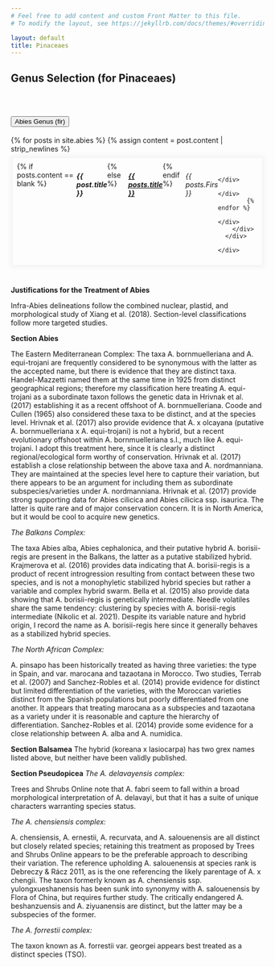 ```yaml
---
# Feel free to add content and custom Front Matter to this file.
# To modify the layout, see https://jekyllrb.com/docs/themes/#overriding-theme-defaults

layout: default
title: Pinaceaes
---
```

<div class="container">
  <h2>Genus Selection (for Pinaceaes)</h2>
  <br />
  <div class="accordion accordion-flush" id="accordionPanelsStayOpenExample">
    <div class="accordion-item">
      <h2 class="accordion-header" id="panelsStayOpen-headingOne">
        <button class="accordion-button" type="button" data-bs-toggle="collapse"
          data-bs-target="#panelsStayOpen-collapseOne" aria-expanded="true" aria-controls="panelsStayOpen-collapseOne">
          Abies Genus (fir)
        </button>
      </h2>
      <div id="panelsStayOpen-collapseOne" class="accordion-collapse collapse show"
        aria-labelledby="panelsStayOpen-headingOne">
        <div class="accordion-body">
          <!--For loop to display the contents of the _writers directory-->
          <div class="row">
            {% for posts in site.abies %}
            {% assign content = post.content | strip_newlines %}
            <div class="col-md-4 text-center" style="">
              <div class="card"
                style="display: flex; justify-content: center; padding:8px; min-height:100px; border: 0; margin:10px 4px; box-shadow: 0 0 10px 5px rgba(0,0,0,0.045)">
                {% if posts.content == blank  %}
                <h5 class="card-title">{{ post.title }}</h5>
                {% else %}
                <h5 class="card-title">
                  <a href="{{ posts.url }}">{{ posts.title   }}</a></h5>
                {% endif %}
                <h6 class="card-subtitle mb-2 text-muted">{{ posts.Firs  }}</h6>

              </div>
            </div>
            {% endfor %}
          </div>
        </div>
      </div>

    </div>



  </div>
  <br />

  **Justifications for the Treatment of Abies**

  Infra-Abies delineations follow the combined nuclear, plastid, and morphological study of Xiang et al. (2018).
  Section-level classifications follow more targeted studies.

  **Section Abies**

  The Eastern Mediterranean Complex:
  The taxa A. bornmuelleriana and A. equi-trojani are frequently considered to be synonymous with the latter as the
  accepted name, but there is evidence that they are distinct taxa. Handel-Mazzetti named them at the same time in 1925
  from distinct geographical regions; therefore my classification here treating A. equi-trojani as a subordinate taxon
  follows the genetic data in Hrivnak et al. (2017) establishing it as a recent offshoot of A. bornmuelleriana. Coode
  and
  Cullen (1965) also considered these taxa to be distinct, and at the species level.
  Hrivnak et al. (2017) also provide evidence that A. x olcayana (putative A. bornmuelleriana x A. equi-trojani) is not
  a
  hybrid, but a recent evolutionary offshoot within A. bornmuelleriana s.l., much like A. equi-trojani. I adopt this
  treatment here, since it is clearly a distinct regional/ecological form worthy of conservation.
  Hrivnak et al. (2017) establish a close relationship between the above taxa and A. nordmanniana. They are maintained
  at
  the species level here to capture their variation, but there appears to be an argument for including them as
  subordinate
  subspecies/varieties under A. nordmanniana.
  Hrivnak et al. (2017) provide strong supporting data for Abies cilicica and Abies cilicica ssp. isaurica. The latter
  is
  quite rare and of major conservation concern. It is in North America, but it would be cool to acquire new genetics.

  _The Balkans Complex:_

  The taxa Abies alba, Abies cephalonica, and their putative hybrid A. borisii-regis are present in the Balkans, the
  latter as a putative stabilized hybrid. Krajmerova et al. (2016) provides data indicating that A. borisii-regis is a
  product of recent introgression resulting from contact between these two species, and is not a monophyletic stabilized
  hybrid species but rather a variable and complex hybrid swarm. Bella et al. (2015) also provide data showing that A.
  borisii-regis is genetically intermediate. Needle volatiles share the same tendency: clustering by species with A.
  borisii-regis intermediate (Nikolic et al. 2021). Despite its variable nature and hybrid origin, I record the name as
  A.
  borisii-regis here since it generally behaves as a stabilized hybrid species.

  _The North African Complex:_

  A. pinsapo has been historically treated as having three varieties: the type in Spain, and var. marocana and tazaotana
  in Morocco. Two studies, Terrab et al. (2007) and Sanchez-Robles et al. (2014) provide evidence for distinct but
  limited
  differentiation of the varieties, with the Moroccan varieties distinct from the Spanish populations but poorly
  differentiated from one another. It appears that treating marocana as a subspecies and tazaotana as a variety under it
  is reasonable and capture the hierarchy of differentiation.
  Sanchez-Robles et al. (2014) provide some evidence for a close relationship between A. alba and A. numidica.

  **Section Balsamea**
  The hybrid (koreana x lasiocarpa) has two grex names listed above, but neither have been validly published.

  **Section Pseudopicea**
  _The A. delavayensis complex:_

  Trees and Shrubs Online note that A. fabri seem to fall within a broad morphological interpretation of A. delavayi,
  but
  that it has a suite of unique characters warranting species status.

  _The A. chensiensis complex:_

  A. chensiensis, A. ernestii, A. recurvata, and A. salouenensis are all distinct but closely related species; retaining
  this treatment as proposed by Trees and Shrubs Online appears to be the preferable approach to describing their
  variation. The reference upholding A. salouenensis at species rank is Debreczy & Rácz 2011, as is the one referencing
  the likely parentage of A. x chengii.
  The taxon formerly known as A. chensiensis ssp. yulongxueshanensis has been sunk into synonymy with A. salouenensis by
  Flora of China, but requires further study.
  The critically endangered A. beshanzuensis and A. ziyuanensis are distinct, but the latter may be a subspecies of the
  former.

  _The A. forrestii complex:_

  The taxon known as A. forrestii var. georgei appears best treated as a distinct species (TSO).
  </div>